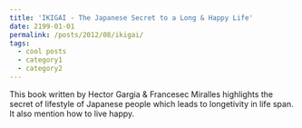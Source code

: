 ```yaml
---
title: 'IKIGAI - The Japanese Secret to a Long & Happy Life'
date: 2199-01-01
permalink: /posts/2012/08/ikigai/
tags:
  - cool posts
  - category1
  - category2
---
```


This book written by Hector Gargia & Francesec Miralles highlights the secret of lifestyle of Japanese people which leads to longetivity in life span. It also mention how to live happy.
